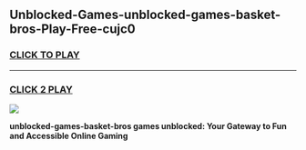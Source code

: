 
## Unblocked-Games-unblocked-games-basket-bros-Play-Free-cujc0
<h3>
<a href="https://premium76.site?title=unblocked-games-basket-bros&ref=18A1">CLICK TO PLAY</a></h3>
<hr>

<h3>
<a href="https://premium76.site?title=unblocked-games-basket-bros&ref=18A1">CLICK 2 PLAY</a>
  
</h3>

<a href="https://premium76.site?title=unblocked-games-basket-bros&ref=18A1"><img src="https://clearcache.store/games.png"></a>


**unblocked-games-basket-bros games unblocked: Your Gateway to Fun and Accessible Online Gaming**
